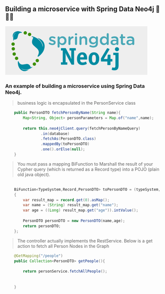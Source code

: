 

## Building a microservice with Spring Data Neo4j 🌱🌱🌱

![img.png](src/main/resources/img/img.png)

### An example of building a microservice using Spring Data Neo4j. 

> business logic is encapsulated in the PersonService class

```java
    public PersonDTO fetchPersonByName(String name){
        Map<String, Object> personParameters = Map.of("name",name);

        return this.neo4jClient.query(fetchPersonByNameQuery)
                .in(database)
                .fetchAs(PersonDTO.class)
                .mappedBy(toPersonDTO)
                .one().orElse(null);
    }
```

> You must pass a mapping BiFunction to Marshall the result of your Cypher query (which is returned as a Record type) into a POJO (plain old java object).


```java

    BiFunction<TypeSystem,Record,PersonDTO> toPersonDTO = (typeSystem, record) ->
    {
        var result_map = record.get(0).asMap();
        var name = (String) result_map.get("name");
        var age = ((Long) result_map.get("age")).intValue();

        PersonDTO personDTO = new PersonDTO(name,age);
        return personDTO;
    };

```


> The controller actually implements the RestService. Below is a get action to fetch all Person Nodes in the Graph


```java
    @GetMapping("/people")
    public Collection<PersonDTO> getPeople(){

        return personService.fetchAllPeople();


    }


```